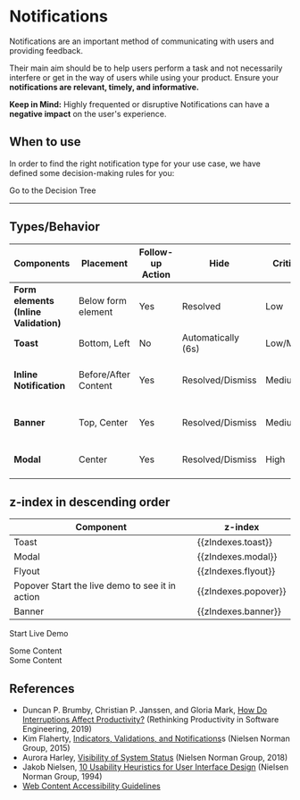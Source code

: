 # Notifications

Notifications are an important method of communicating with users and providing feedback.

Their main aim should be to help users perform a task and not necessarily interfere or get in the way of users while
using your product. Ensure your **notifications are relevant, timely, and informative.**

**Keep in Mind:** Highly frequented or disruptive Notifications can have a **negative impact** on the user's experience.

<TableOfContents></TableOfContents>

## When to use

In order to find the right notification type for your use case, we have defined some decision-making rules for you:

<p-link :theme="this.$store.getters.storefrontTheme" href="patterns/notifications/decision-tree" variant="primary">Go to
the Decision Tree</p-link>

---

## Types/Behavior

| Components                            | Placement            | Follow-up Action | Hide               | Criticality | States                           |
| ------------------------------------- | -------------------- | ---------------- | ------------------ | ----------- | -------------------------------- |
| **Form elements (Inline Validation)** | Below form element   | Yes              | Resolved           | Low         | Success, Error                   |
| **Toast**                             | Bottom, Left         | No               | Automatically (6s) | Low/Medium  | Neutral, Success                 |
| **Inline Notification**               | Before/After Content | Yes              | Resolved/Dismiss   | Medium      | Neutral, Success, Warning, Error |
| **Banner**                            | Top, Center          | Yes              | Resolved/Dismiss   | Medium/High | Neutral, Warning, Error          |
| **Modal**                             | Center               | Yes              | Resolved/Dismiss   | High        | Neutral, Warning, Error          |

## z-index in descending order

| Component                                                                                                                         | z-index              |
| --------------------------------------------------------------------------------------------------------------------------------- | -------------------- |
| Toast                                                                                                                             | {{zIndexes.toast}}   |
| Modal                                                                                                                             | {{zIndexes.modal}}   |
| Flyout                                                                                                                            | {{zIndexes.flyout}}  |
| Popover <p-popover :theme="this.$store.getters.storefrontTheme" ref="popover">Start the live demo to see it in action</p-popover> | {{zIndexes.popover}} |
| Banner                                                                                                                            | {{zIndexes.banner}}  |

<p-button :theme="this.$store.getters.storefrontTheme" v-on:click="startDemo()">Start Live Demo</p-button>

<!-- shared across playgrounds -->

<p-toast :theme="this.$store.getters.storefrontTheme" ref="toast"></p-toast>

<div>  
  <p-modal :theme="this.$store.getters.storefrontTheme" ref="modal" heading="Some Heading" :open="isModalOpen">
    <p-text :theme="this.$store.getters.storefrontTheme">Some Content</p-text>
  </p-modal>
</div>

<div>  
  <p-flyout :theme="this.$store.getters.storefrontTheme" ref="flyout" :open="isFlyoutOpen">
    <p-text :theme="this.$store.getters.storefrontTheme">Some Content</p-text>
  </p-flyout>
</div>

## References

- Duncan P. Brumby, Christian P. Janssen, and Gloria Mark,
  [How Do Interruptions Affect Productivity?](https://link.springer.com/chapter/10.1007/978-1-4842-4221-6_9) (Rethinking
  Productivity in Software Engineering, 2019)
- Kim Flaherty,
  [Indicators, Validations, and Notifications](https://www.nngroup.com/articles/indicators-validations-notifications)s
  (Nielsen Norman Group, 2015)
- Aurora Harley, [Visibility of System Status](https://www.nngroup.com/articles/visibility-system-status) (Nielsen
  Norman Group, 2018)
- Jakob Nielsen,
  [10 Usability Heuristics for User Interface Design](https://www.nngroup.com/articles/ten-usability-heuristics)
  (Nielsen Norman Group, 1994)
- [Web Content Accessibility Guidelines](https://www.w3.org/WAI/standards-guidelines/wcag)

<script lang="ts">
import Vue from 'vue';
import Component from 'vue-class-component';
import {
  BANNER_Z_INDEX,
  FLYOUT_Z_INDEX,
  MODAL_Z_INDEX, 
  POPOVER_Z_INDEX,
  TOAST_Z_INDEX
} from '@porsche-design-system/components/src/constants';

@Component
export default class Code extends Vue {
  isModalOpen = false;
  isFlyoutOpen = false;
  isBannerOpen = false;
  toastCounter = 1;

  zIndexes = {
    toast: TOAST_Z_INDEX,
    modal: MODAL_Z_INDEX,
    flyout: FLYOUT_Z_INDEX,
    popover: POPOVER_Z_INDEX,
    banner: BANNER_Z_INDEX,
  };

  mounted() {
    this.$refs.modal.addEventListener('dismiss', () => this.isModalOpen = false);
    this.$refs.flyout.addEventListener('dismiss', () => this.isFlyoutOpen = false);
  }

  startDemo() {
    this.$refs.popover.shadowRoot.querySelector('button').click();
    this.$refs.toast.addMessage({ text: `Some message ${this.toastCounter}`});
    this.toastCounter++;
    this.isModalOpen = true;
    this.isFlyoutOpen = true; 
    if(!this.isBannerOpen){    
      this.openBanner();
    }
  };

  openBanner() {
    const el = document.createElement('p-banner'); 
    el.innerHTML = `
      <span slot="title">Some banner title</span>
      <span slot="description">Some banner description.</span>
    `;
    document.getElementById('app').append(el);

    this.isBannerOpen = true;
    el.theme = this.$store.getters.storefrontTheme;
    el.open = true;

    el.addEventListener('dismiss', () => {
      this.isBannerOpen = false;
      el.open = false;
    });
  };
}
</script>
